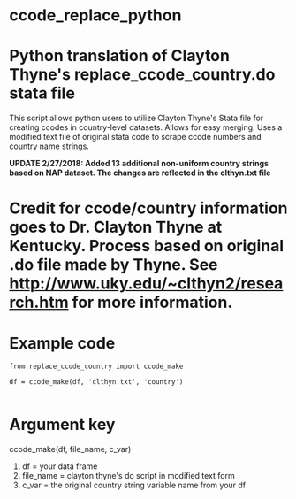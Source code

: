 # ccode_replace_python
# Python translation of Clayton Thyne's replace_ccode_country.do stata file


This script allows python users to utilize Clayton Thyne's Stata file for creating ccodes in country-level datasets. Allows for easy merging. Uses a modified text file of original stata code to scrape ccode numbers and country name strings. 

**UPDATE 2/27/2018: Added 13 additional non-uniform country strings based on NAP dataset. The changes are reflected in the clthyn.txt file** 


# Credit for ccode/country information goes to Dr. Clayton Thyne at Kentucky. Process based on original .do file made by Thyne. See http://www.uky.edu/~clthyn2/research.htm for more information.


# Example code

```
from replace_ccode_country import ccode_make

df = ccode_make(df, 'clthyn.txt', 'country')


```
# Argument key

ccode_make(df, file_name, c_var)

1. df = your data frame
2. file_name = clayton thyne's do script in modified text form
3. c_var = the original country string variable name from your df

